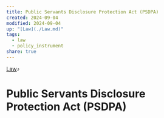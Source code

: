 ```yaml
---
title: Public Servants Disclosure Protection Act (PSDPA)
created: 2024-09-04
modified: 2024-09-04
up: "[Law](./Law.md)"
tags:
  - law
  - policy_instrument
share: true
---
```

[Law](./Law.md)⤴️
# Public Servants Disclosure Protection Act (PSDPA)
